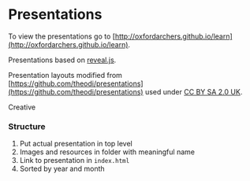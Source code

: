 Presentations
=============

To view the presentations go to [http://oxfordarchers.github.io/learn](http://oxfordarchers.github.io/learn).

Presentations based on [reveal.js](https://github.com/hakimel/reveal.js/).

Presentation layouts modified from [https://github.com/theodi/presentations](https://github.com/theodi/presentations) used under [CC BY SA 2.0 UK](http://creativecommons.org/licenses/by-sa/2.0/uk/deed.en_GB).

 <p class='license'><a href='http://creativecommons.org/licenses/by-sa/2.0/uk/deed.en_GB' rel='license'><img
                    alt="Creative Commons Licence" height="15" src="http://theodi.github.io/p2p/img/logo_cc_80x15.png"
                    width="80"/></a></p>

### Structure

1. Put actual presentation in top level
2. Images and resources in folder with meaningful name
3. Link to presentation in `index.html`
4. Sorted by year and month